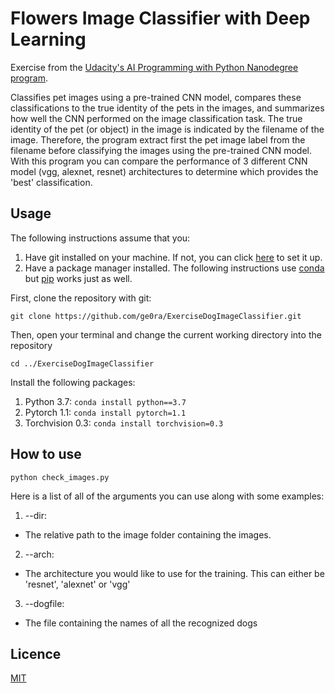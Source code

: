 # Flowers Image Classifier with Deep Learning

Exercise from the [Udacity's AI Programming with Python Nanodegree program](https://eu.udacity.com/course/ai-programming-python-nanodegree--nd089).

Classifies pet images using a pre-trained CNN model, compares these classifications to the true identity of the pets in the images, and summarizes how well the CNN performed on the image classification task.
The true identity of the pet (or object) in the image is indicated by the filename of the image. Therefore, the program extract first the pet image label from the filename before classifying the images using the pre-trained CNN model. With this program you can compare the performance of 3 different CNN model (vgg, alexnet, resnet) architectures to determine which provides the 'best' classification.

## Usage
The following instructions assume that you:
1. Have git installed on your machine. If not, you can click [here](https://git-scm.com/book/en/v2/Getting-Started-Installing-Git) to set it up.
2. Have a package manager installed. The following instructions use [conda](https://docs.conda.io/en/latest/) but [pip](https://pypi.org/project/pip/) works just as well.


First, clone the repository with git:

`git clone https://github.com/ge0ra/ExerciseDogImageClassifier.git`

Then, open your terminal and change the current working directory into the repository

`cd ../ExerciseDogImageClassifier`

Install the following packages:
1. Python 3.7: `conda install python==3.7`
2. Pytorch 1.1: `conda install pytorch=1.1`
3. Torchvision 0.3: `conda install torchvision=0.3`


## How to use

`python check_images.py`

Here is a list of all of the arguments you can use along with some examples:

1. --dir:
- The relative path to the image folder containing the images.
2. --arch:
- The architecture you would like to use for the training. This can either be 'resnet', 'alexnet' or 'vgg'
3. --dogfile:
- The file containing the names of all the recognized dogs



## Licence
[MIT](https://opensource.org/licenses/MIT)
